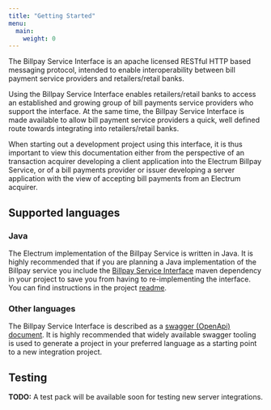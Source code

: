 ```yaml
---
title: "Getting Started"
menu:
  main:
    weight: 0
---
```


The Billpay Service Interface is an apache licensed RESTful HTTP based messaging protocol, intended to enable interoperability between bill payment service providers and retailers/retail banks.

Using the Billpay Service Interface enables retailers/retail banks to access an established and growing group of bill payments service providers who support the interface. At the same time, the Billpay Service Interface is made available to allow bill payment service providers a quick, well defined route towards integrating into retailers/retail banks.

When starting out a development project using this interface, it is thus important to view this documentation either from the perspective of an transaction acquirer developing a client application into the Electrum Billpay Service, or of a bill payments provider or issuer developing a server application with the view of accepting bill payments from an Electrum acquirer.


## Supported languages

### Java

The Electrum implementation of the Billpay Service is written in Java. It is highly recommended that if you are planning a Java implementation of the Billpay service you include the [Billpay Service Interface](https://github.com/electrumpayments/billpay-service-interface) maven dependency in your project to save you from having to re-implementing the interface. You can find instructions in the project [readme](https://github.com/electrumpayments/billpay-service-interface).

### Other languages

The Billpay Service Interface is described as a [swagger (OpenApi) document](/specification/swagger). It is highly recommended that widely available swagger tooling is used to generate a project in your preferred language as a starting point to a new integration project.


## Testing

**TODO:** A test pack will be available soon for testing new server integrations.
